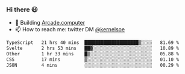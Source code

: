 ### Hi there 😃

- 🔨 Building [Arcade.computer](https://arcade.computer)
- 📫 How to reach me: twitter DM [@kernelsoe](https://twitter.com/kernelsoe)

<!--START_SECTION:waka-->

```txt
TypeScript   21 hrs 40 mins  ████████████████████▒░░░░   81.69 %
Svelte       2 hrs 53 mins   ██▓░░░░░░░░░░░░░░░░░░░░░░   10.89 %
Other        1 hr 33 mins    █▒░░░░░░░░░░░░░░░░░░░░░░░   05.88 %
CSS          17 mins         ▒░░░░░░░░░░░░░░░░░░░░░░░░   01.10 %
JSON         4 mins          ░░░░░░░░░░░░░░░░░░░░░░░░░   00.29 %
```

<!--END_SECTION:waka-->
